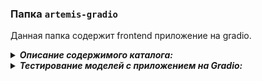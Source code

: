 ### Папка ```artemis-gradio```

Данная папка содержит frontend приложение на gradio.

<details>
  <summary> <strong><i>Описание содержимого каталога:</i></strong> </summary></ br>
  <br>
  
  1. **```app.py```** - файл для запуска приложение на Gradio;
  2. **```dataset```** - папка тестовых данных;

</details>



<details>
  <summary> <strong><i>Тестирование моделей с приложением на Gradio:</i></strong> </summary>
  
  - В Visual Studio Code (**Windows-PowerShell recommended**) через терминал последовательно выполнить следующие команды:

    - Клонирование репозитория:
    ```
    git clone https://github.com/megamen-x/ARTEMIS.git
    ```
    - Создание и активация виртуального окружения:
    ```
    cd ./ARTEMIS
    python -m venv .venv
    .venv\Scripts\activate
    ```
    - Уставновка зависимостей (CUDA 12.1 required):
    ```
    pip3 install torch torchvision torchaudio --index-url https://download.pytorch.org/whl/cu121
    pip3 install -r requirements.txt
    ```
    - После установки зависимостей (3-5 минут) можно запустить Gradio:
    ```
    python ./artemis-gradio/app.py
    ```
    - или 
    ```
    cd ./artemis-gradio
    gradio app.py
    ```

</details> 
